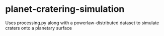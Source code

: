 # planet-cratering-simulation
Uses processing.py along with a powerlaw-distributed dataset to simulate craters onto a planetary surface
